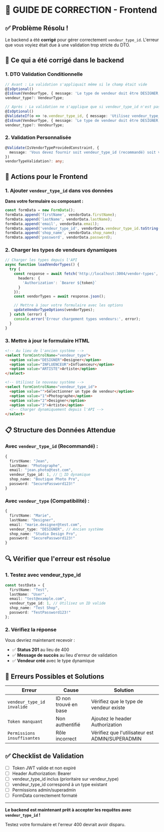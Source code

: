 # 🔧 GUIDE DE CORRECTION - Frontend

## ✅ Problème Résolu !

Le backend a été **corrigé** pour gérer correctement `vendeur_type_id`. L'erreur que vous voyiez était due à une validation trop stricte du DTO.

## 🎯 Ce qui a été corrigé dans le backend

### 1. DTO Validation Conditionnelle
```typescript
// Avant : La validation s'appliquait même si le champ était vide
@IsOptional()
@IsEnum(VendeurType, { message: 'Le type de vendeur doit être DESIGNER, INFLUENCEUR ou ARTISTE' })
vendeur_type?: VendeurType;

// Après : La validation ne s'applique que si vendeur_type_id n'est pas fourni
@IsOptional()
@ValidateIf(o => !o.vendeur_type_id, { message: 'Utilisez vendeur_type_id pour le nouveau système' })
@IsEnum(VendeurType, { message: 'Le type de vendeur doit être DESIGNER, INFLUENCEUR ou ARTISTE' })
vendeur_type?: VendeurType;
```

### 2. Validation Personnalisée
```typescript
@Validate(IsVendorTypeProvidedConstraint, {
  message: 'Vous devez fournir soit vendeur_type_id (recommandé) soit vendeur_type (ancien système)'
})
vendorTypeValidation?: any;
```

## 🚀 Actions pour le Frontend

### 1. Ajouter `vendeur_type_id` dans vos données

**Dans votre formulaire ou composant :**

```typescript
const formData = new FormData();
formData.append('firstName', vendorData.firstName);
formData.append('lastName', vendorData.lastName);
formData.append('email', vendorData.email);
formData.append('vendeur_type_id', vendorData.vendeur_type_id.toString()); // 🎯 NOUVEAU
formData.append('shop_name', vendorData.shop_name);
formData.append('password', vendorData.password);
```

### 2. Charger les types de vendeurs dynamiques

```typescript
// Charger les types depuis l'API
async function loadVendorTypes() {
  try {
    const response = await fetch('http://localhost:3004/vendor-types', {
      headers: {
        'Authorization': `Bearer ${token}`
      }
    });
    const vendorTypes = await response.json();

    // Mettre à jour votre formulaire avec les options
    updateVendorTypeOptions(vendorTypes);
  } catch (error) {
    console.error('Erreur chargement types vendeurs:', error);
  }
}
```

### 3. Mettre à jour le formulaire HTML

```html
<!-- Au lieu de l'ancien système -->
<select formControlName="vendeur_type">
  <option value="DESIGNER">Designer</option>
  <option value="INFLUENCEUR">Influenceur</option>
  <option value="ARTISTE">Artiste</option>
</select>

<!-- Utilisez le nouveau système -->
<select formControlName="vendeur_type_id">
  <option value="">Sélectionner un type de vendeur</option>
  <option value="1">Photographe</option>
  <option value="2">Designer</option>
  <option value="3">Artiste</option>
  <!-- Charger dynamiquement depuis l'API -->
</select>
```

## 📋 Structure des Données Attendue

### Avec `vendeur_type_id` (Recommandé) :
```typescript
{
  firstName: "Jean",
  lastName: "Photographe",
  email: "jean.photo@test.com",
  vendeur_type_id: 1, // 🎯 ID dynamique
  shop_name: "Boutique Photo Pro",
  password: "SecurePassword123!"
}
```

### Avec `vendeur_type` (Compatibilité) :
```typescript
{
  firstName: "Marie",
  lastName: "Designer",
  email: "marie.designer@test.com",
  vendeur_type: "DESIGNER", // Ancien système
  shop_name: "Studio Design Pro",
  password: "SecurePassword123!"
}
```

## 🔍 Vérifier que l'erreur est résolue

### 1. Testez avec vendeur_type_id
```typescript
const testData = {
  firstName: "Test",
  lastName: "User",
  email: "test@example.com",
  vendeur_type_id: 1, // Utilisez un ID valide
  shop_name: "Test Shop",
  password: "TestPassword123!"
};
```

### 2. Vérifiez la réponse
Vous devriez maintenant recevoir :
- ✅ **Status 201** au lieu de 400
- ✅ **Message de succès** au lieu d'erreur de validation
- ✅ **Vendeur créé** avec le type dynamique

## 🚨 Erreurs Possibles et Solutions

| Erreur | Cause | Solution |
|--------|-------|----------|
| `vendeur_type_id invalide` | ID non trouvé en base | Vérifiez que le type de vendeur existe |
| `Token manquant` | Non authentifié | Ajoutez le header Authorization |
| `Permissions insuffisantes` | Rôle incorrect | Vérifiez que l'utilisateur est ADMIN/SUPERADMIN |

## ✅ Checklist de Validation

- [ ] Token JWT valide et non expiré
- [ ] Header Authorization: Bearer <token>
- [ ] vendeur_type_id inclus (prioritaire sur vendeur_type)
- [ ] vendeur_type_id correspond à un type existant
- [ ] Permissions admin/superadmin
- [ ] FormData correctement formaté

---

**Le backend est maintenant prêt à accepter les requêtes avec `vendeur_type_id` !**

Testez votre formulaire et l'erreur 400 devrait avoir disparu.